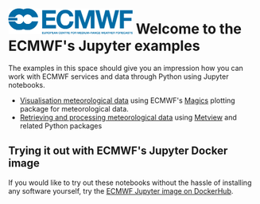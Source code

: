 # [![logo](logo.png)](http://www.ecmwf.int/)  Welcome to the ECMWF's Jupyter examples

The examples in this space should give you an impression how you can work with ECMWF services and data through Python using Jupyter notebooks. 

* [Visualisation meteorological data](visualisation) using ECMWF's [Magics](https://software.ecmwf.int/magics) plotting package for meteorological data.
* [Retrieving and processing meteorological data](processing) using [Metview](https://software.ecmwf.int/metview) and related Python packages

## Trying it out with ECMWF's Jupyter Docker image

If you would like to try out these notebooks without the hassle of installing any software yourself, try the [ECMWF Jupyter image on DockerHub](https://hub.docker.com/r/ecmwf/jupyter-notebook/). 
